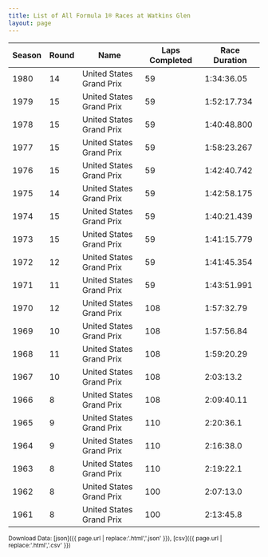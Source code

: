 ```yaml
---
title: List of All Formula 1® Races at Watkins Glen
layout: page
---
```


| Season | Round | Name | Laps Completed | Race Duration |
|--|--|--|--|--|
| 1980 | 14 | United States Grand Prix | 59 | 1:34:36.05 |
| 1979 | 15 | United States Grand Prix | 59 | 1:52:17.734 |
| 1978 | 15 | United States Grand Prix | 59 | 1:40:48.800 |
| 1977 | 15 | United States Grand Prix | 59 | 1:58:23.267 |
| 1976 | 15 | United States Grand Prix | 59 | 1:42:40.742 |
| 1975 | 14 | United States Grand Prix | 59 | 1:42:58.175 |
| 1974 | 15 | United States Grand Prix | 59 | 1:40:21.439 |
| 1973 | 15 | United States Grand Prix | 59 | 1:41:15.779 |
| 1972 | 12 | United States Grand Prix | 59 | 1:41:45.354 |
| 1971 | 11 | United States Grand Prix | 59 | 1:43:51.991 |
| 1970 | 12 | United States Grand Prix | 108 | 1:57:32.79 |
| 1969 | 10 | United States Grand Prix | 108 | 1:57:56.84 |
| 1968 | 11 | United States Grand Prix | 108 | 1:59:20.29 |
| 1967 | 10 | United States Grand Prix | 108 | 2:03:13.2 |
| 1966 | 8 | United States Grand Prix | 108 | 2:09:40.11 |
| 1965 | 9 | United States Grand Prix | 110 | 2:20:36.1 |
| 1964 | 9 | United States Grand Prix | 110 | 2:16:38.0 |
| 1963 | 8 | United States Grand Prix | 110 | 2:19:22.1 |
| 1962 | 8 | United States Grand Prix | 100 | 2:07:13.0 |
| 1961 | 8 | United States Grand Prix | 100 | 2:13:45.8 |

<small>Download Data: [json]({{ page.url | replace:'.html','.json' }}), [csv]({{ page.url | replace:'.html','.csv' }})</small>
